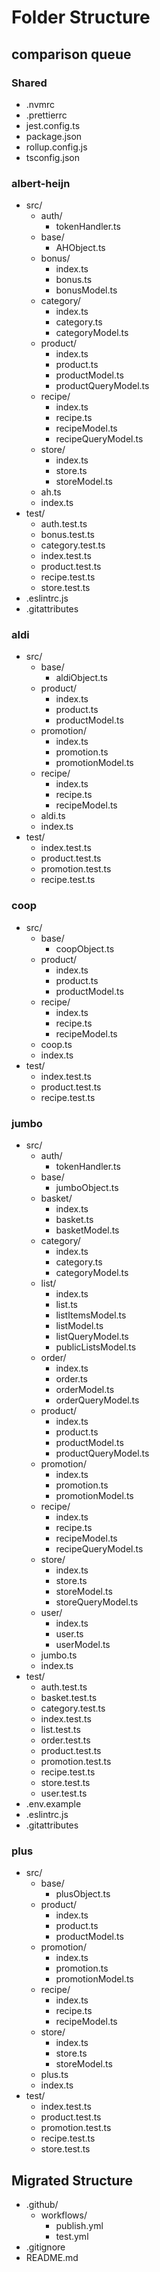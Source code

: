 # Folder Structure

## comparison queue

### Shared
- .nvmrc
- .prettierrc
- jest.config.ts
- package.json
- rollup.config.js
- tsconfig.json

### albert-heijn
- src/
    - auth/
        - tokenHandler.ts
    - base/
        - AHObject.ts
    - bonus/
        - index.ts
        - bonus.ts
        - bonusModel.ts
    - category/
        - index.ts
        - category.ts
        - categoryModel.ts
    - product/
        - index.ts
        - product.ts
        - productModel.ts
        - productQueryModel.ts
    - recipe/
        - index.ts
        - recipe.ts
        - recipeModel.ts
        - recipeQueryModel.ts
    - store/
        - index.ts
        - store.ts
        - storeModel.ts
    - ah.ts
    - index.ts
- test/
    - auth.test.ts
    - bonus.test.ts
    - category.test.ts
    - index.test.ts
    - product.test.ts
    - recipe.test.ts
    - store.test.ts
- .eslintrc.js
- .gitattributes

### aldi
- src/
    - base/
        - aldiObject.ts
    - product/
        - index.ts
        - product.ts
        - productModel.ts
    - promotion/
        - index.ts
        - promotion.ts
        - promotionModel.ts
    - recipe/
        - index.ts
        - recipe.ts
        - recipeModel.ts
    - aldi.ts
    - index.ts
- test/
    - index.test.ts
    - product.test.ts
    - promotion.test.ts
    - recipe.test.ts

### coop
- src/
    - base/
        - coopObject.ts
    - product/
        - index.ts
        - product.ts
        - productModel.ts
    - recipe/
        - index.ts
        - recipe.ts
        - recipeModel.ts
    - coop.ts
    - index.ts
- test/
    - index.test.ts
    - product.test.ts
    - recipe.test.ts

### jumbo
- src/
    - auth/
        - tokenHandler.ts
    - base/
        - jumboObject.ts
    - basket/
        - index.ts
        - basket.ts
        - basketModel.ts
    - category/
        - index.ts
        - category.ts
        - categoryModel.ts
    - list/
        - index.ts
        - list.ts
        - listItemsModel.ts
        - listModel.ts
        - listQueryModel.ts
        - publicListsModel.ts
    - order/
        - index.ts
        - order.ts
        - orderModel.ts
        - orderQueryModel.ts
    - product/
        - index.ts
        - product.ts
        - productModel.ts
        - productQueryModel.ts
    - promotion/
        - index.ts
        - promotion.ts
        - promotionModel.ts
    - recipe/
        - index.ts
        - recipe.ts
        - recipeModel.ts
        - recipeQueryModel.ts
    - store/
        - index.ts
        - store.ts
        - storeModel.ts
        - storeQueryModel.ts
    - user/
        - index.ts
        - user.ts
        - userModel.ts
    - jumbo.ts
    - index.ts
- test/
    - auth.test.ts
    - basket.test.ts
    - category.test.ts
    - index.test.ts
    - list.test.ts
    - order.test.ts
    - product.test.ts
    - promotion.test.ts
    - recipe.test.ts
    - store.test.ts
    - user.test.ts
- .env.example
- .eslintrc.js
- .gitattributes

### plus
- src/
    - base/
        - plusObject.ts
    - product/
        - index.ts
        - product.ts
        - productModel.ts
    - promotion/
        - index.ts
        - promotion.ts
        - promotionModel.ts
    - recipe/
        - index.ts
        - recipe.ts
        - recipeModel.ts
    - store/
        - index.ts
        - store.ts
        - storeModel.ts
    - plus.ts
    - index.ts
- test/
    - index.test.ts
    - product.test.ts
    - promotion.test.ts
    - recipe.test.ts
    - store.test.ts

## Migrated Structure
- .github/
    - workflows/
        - publish.yml
        - test.yml
- .gitignore
- README.md